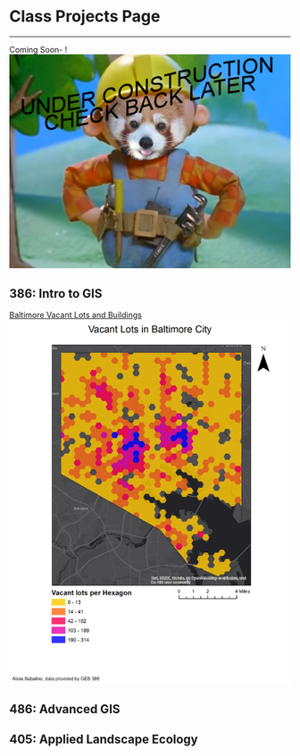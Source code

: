 # Class Projects Page

---

Coming Soon- !<br>
[<img src="/images/undercon.png?raw=true"/>](/index) 

## 386: Intro to GIS

[Baltimore Vacant Lots and Buildings](/projects/schoolprojects/386/vacantlots)
[<img src="part3map2final.png?raw=true"/>](/projects/schoolprojects/386/vacantlots) 

## 486: Advanced GIS


## 405: Applied Landscape Ecology

